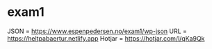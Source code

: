 # exam1

JSON = https://www.espenpedersen.no/exam1/wp-json
URL = https://heltpabaertur.netlify.app
Hotjar = https://hotjar.com/l/qKa9Qk
